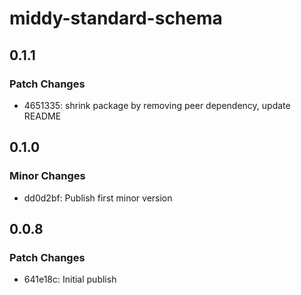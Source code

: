 # middy-standard-schema

## 0.1.1

### Patch Changes

- 4651335: shrink package by removing peer dependency, update README

## 0.1.0

### Minor Changes

- dd0d2bf: Publish first minor version

## 0.0.8

### Patch Changes

- 641e18c: Initial publish

